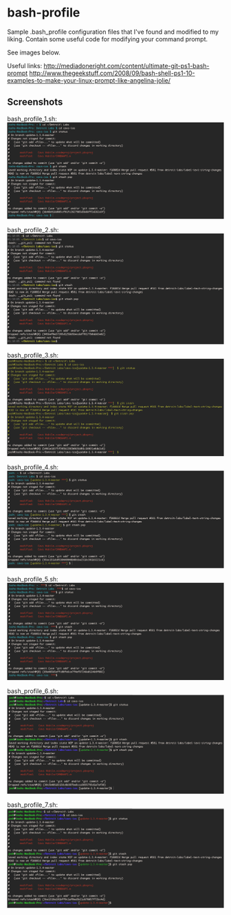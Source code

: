 bash-profile
============

Sample .bash_profile configuration files that I've found and modified to my liking. Contain some useful code for modifying your command prompt.

See images below.

Useful links:
http://mediadoneright.com/content/ultimate-git-ps1-bash-prompt
http://www.thegeekstuff.com/2008/09/bash-shell-ps1-10-examples-to-make-your-linux-prompt-like-angelina-jolie/

## Screenshots

bash_profile_1.sh:
![](/Screenshots/bash_profile_1_screenshot.png)

bash_profile_2.sh:
![](/Screenshots/bash_profile_2_screenshot.png)

bash_profile_3.sh:
![](/Screenshots/bash_profile_3_screenshot.png)

bash_profile_4.sh:
![](/Screenshots/bash_profile_4_screenshot.png)

bash_profile_5.sh:
![](/Screenshots/bash_profile_5_screenshot.png)

bash_profile_6.sh:
![](/Screenshots/bash_profile_6_screenshot.png)

bash_profile_7.sh:
![](/Screenshots/bash_profile_7_screenshot.png)